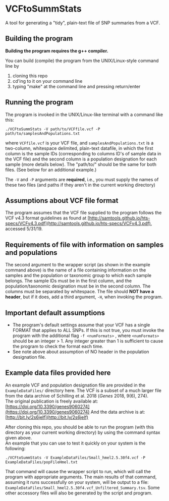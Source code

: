 # VCFtoSummStats

A tool for generating a "tidy", plain-text file of SNP summaries from a VCF.

## Building the program

**Building the program requires the g++ compiler.**

You can build (compile) the program from the UNIX/Linux-style command line by
1. cloning this repo
2. cd'ing to it on your command line
3. typing "make" at the command line and pressing return/enter


## Running the program

The program is invoked in the UNIX/Linux-like terminal with a command like this:

```./VCFtoSummStats -V path/to/VCFfile.vcf -P path/to/samplesAndPopulations.txt```

where `VCFfile.vcf` is your VCF file, and `samplesAndPopulations.txt` is a two-column, 
whitespace delimited, plain-text datafile, in which the first column is the sample IDs 
(corresponding to columns ID's of sample data in the VCF file) and the second column 
is a population designation for each sample (more details below).
The "path/to/" should be the same for both files.
(See below for an additional example.)

The `-V` and `-P` arguments are **required**,  i.e., you must supply the names of these two files (and paths if they aren't in the current working directory)


## Assumptions about VCF file format
The program assumes that the VCF file supplied to the program follows the VCF v4.3 format guidelines as found at [http://samtools.github.io/hts-specs/VCFv4.3.pdf](http://samtools.github.io/hts-specs/VCFv4.3.pdf), accessed 5/31/19.


## Requirements of file with information on samples and populations

The second argument to the wrapper script (as shown in the example command above) is the 
name of a file containing information on the samples and the population or taxonomic
group to which each sample belongs.  The sample IDs must be in the first column, and
the population/taxonomic designation must be in the second column. 
The columns must be separated by whitespace. 
The file should **NOT have a header**, but if it does, add a third argument, `-H`, when invoking the program.

## Important default assumptions
* The program's default settings assume that your VCF has a single FORMAT that applies to ALL SNPs.   If this is not true, you must invoke the program with the additional flag `-f <numFormats>` , where `<numFormats>` should be an integer > 1.  Any integer greater than 1 is sufficient to cause the program to check the format each time. 
* See note above about assumption of NO header in the population designation file.


## Example data files provided here
An example VCF and population designation file are provided in the `ExampleDataFiles/` directory here.  The VCF is a subset of a much larger file from the data archive of Schilling et al. 2018 (_Genes_ 2018, 9(6), 274).  
The original publication is freely available at: [https://doi.org/10.3390/genes9060274](https://doi.org/10.3390/genes9060274)
And the data archive is at: [http://bit.ly/2s6jeIf](http://bit.ly/2s6jeIf)

After cloning this repo, you should be able to run the program (with this directory 
as your current working directory) by using the command syntax given above.  
An example that you can use to test it quickly on your system is the following:

```./VCFtoSummStats -V ExampleDataFiles/Small_hmel2.5.30f4.vcf -P ExampleDataFiles/popFileHmel.txt```

That command will cause the wrapper script to run, 
which will call the program with appropriate arguments.
The main results of that command, assuming it runs successfully on your system, 
will be output to a file: `ExampleDataFiles/Small_hmel2.5.30f4.vcf_Unfiltered_Summary.tsv`.
Some other accessory files will also be generated by the script and program.



